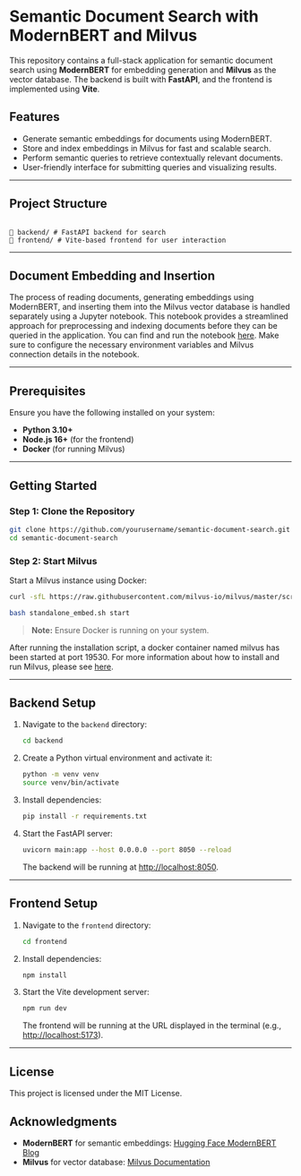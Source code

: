 # Semantic Document Search with ModernBERT and Milvus

This repository contains a full-stack application for semantic document search using **ModernBERT** for embedding generation and **Milvus** as the vector database. The backend is built with **FastAPI**, and the frontend is implemented using **Vite**.

## Features

- Generate semantic embeddings for documents using ModernBERT.
- Store and index embeddings in Milvus for fast and scalable search.
- Perform semantic queries to retrieve contextually relevant documents.
- User-friendly interface for submitting queries and visualizing results.

---

## Project Structure

```

📂 backend/ # FastAPI backend for search
📂 frontend/ # Vite-based frontend for user interaction
```

---

## Document Embedding and Insertion

The process of reading documents, generating embeddings using ModernBERT, and inserting them into the Milvus vector database is handled separately using a Jupyter notebook. This notebook provides a streamlined approach for preprocessing and indexing documents before they can be queried in the application. You can find and run the notebook [here](path/to/your/notebook.ipynb). Make sure to configure the necessary environment variables and Milvus connection details in the notebook.

---

## Prerequisites

Ensure you have the following installed on your system:

- **Python 3.10+**
- **Node.js 16+** (for the frontend)
- **Docker** (for running Milvus)

---

## Getting Started

### Step 1: Clone the Repository

```bash
git clone https://github.com/yourusername/semantic-document-search.git
cd semantic-document-search
```

### Step 2: Start Milvus

Start a Milvus instance using Docker:

```bash
curl -sfL https://raw.githubusercontent.com/milvus-io/milvus/master/scripts/standalone_embed.sh -o standalone_embed.sh

bash standalone_embed.sh start

```

> **Note:** Ensure Docker is running on your system.

After running the installation script, a docker container named milvus has been started at port 19530. For more information about how to install and run Milvus, please see [here](https://milvus.io/docs/install_standalone-docker.md).

---

## Backend Setup

1. Navigate to the `backend` directory:

   ```bash
   cd backend
   ```

2. Create a Python virtual environment and activate it:

   ```bash
   python -m venv venv
   source venv/bin/activate
   ```

3. Install dependencies:

   ```bash
   pip install -r requirements.txt
   ```

4. Start the FastAPI server:
   ```bash
   uvicorn main:app --host 0.0.0.0 --port 8050 --reload
   ```
   The backend will be running at [http://localhost:8050](http://localhost:8050).

---

## Frontend Setup

1. Navigate to the `frontend` directory:

   ```bash
   cd frontend
   ```

2. Install dependencies:

   ```bash
   npm install
   ```

3. Start the Vite development server:
   ```bash
   npm run dev
   ```
   The frontend will be running at the URL displayed in the terminal (e.g., [http://localhost:5173](http://localhost:5173)).

---

## License

This project is licensed under the MIT License.

## Acknowledgments

- **ModernBERT** for semantic embeddings: [Hugging Face ModernBERT Blog](https://huggingface.co/blog/modernbert)
- **Milvus** for vector database: [Milvus Documentation](https://milvus.io/docs)
